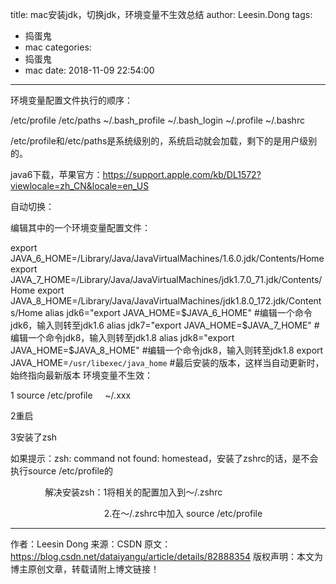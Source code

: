 title: mac安装jdk，切换jdk，环境变量不生效总结
author: Leesin.Dong
tags:
  - 捣蛋鬼
  - mac
categories:
  - 捣蛋鬼
  - mac
date: 2018-11-09 22:54:00
---
环境变量配置文件执行的顺序：

/etc/profile /etc/paths ~/.bash_profile ~/.bash_login ~/.profile ~/.bashrc

/etc/profile和/etc/paths是系统级别的，系统启动就会加载，剩下的是用户级别的。

java6下载，苹果官方：https://support.apple.com/kb/DL1572?viewlocale=zh_CN&locale=en_US

自动切换：

编辑其中的一个环境变量配置文件：

 export JAVA_6_HOME=/Library/Java/JavaVirtualMachines/1.6.0.jdk/Contents/Home
export JAVA_7_HOME=/Library/Java/JavaVirtualMachines/jdk1.7.0_71.jdk/Contents/Home
export JAVA_8_HOME=/Library/Java/JavaVirtualMachines/jdk1.8.0_172.jdk/Contents/Home
alias jdk6="export JAVA_HOME=$JAVA_6_HOME" #编辑一个命令jdk6，输入则转至jdk1.6
alias jdk7="export JAVA_HOME=$JAVA_7_HOME" #编辑一个命令jdk8，输入则转至jdk1.8
alias jdk8="export JAVA_HOME=$JAVA_8_HOME" #编辑一个命令jdk8，输入则转至jdk1.8
export JAVA_HOME=`/usr/libexec/java_home`  #最后安装的版本，这样当自动更新时，始终指向最新版本
环境变量不生效：

1 source /etc/profile     ~/.xxx

2重启

3安装了zsh 

如果提示：zsh: command not found: homestead，安装了zshrc的话，是不会执行source /etc/profile的

              解决安装zsh：1将相关的配置加入到～/.zshrc   

                                      2.在～/.zshrc中加入 source /etc/profile 


--------------------- 
作者：Leesin Dong 
来源：CSDN 
原文：https://blog.csdn.net/dataiyangu/article/details/82888354 
版权声明：本文为博主原创文章，转载请附上博文链接！